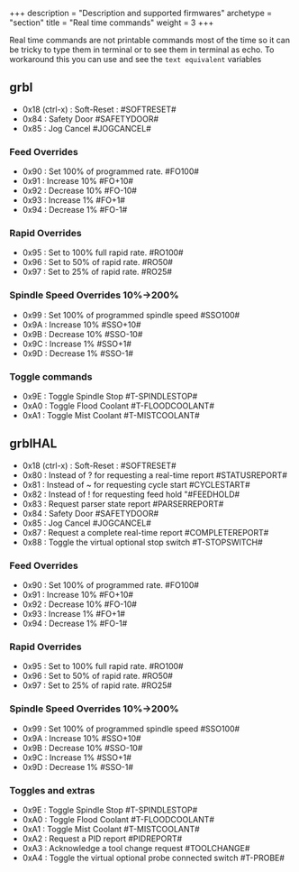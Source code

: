 +++
description = "Description and supported firmwares"
archetype = "section"
title = "Real time commands"
weight = 3
+++

Real time commands are not printable commands most of the time so it can be tricky to type them in terminal or to see them in terminal as echo. To workaround this you can use and see the `text equivalent` variables

## grbl

-   0x18 (ctrl-x) : Soft-Reset : #SOFTRESET#
-   0x84 : Safety Door #SAFETYDOOR#
-   0x85 : Jog Cancel #JOGCANCEL#

### Feed Overrides

-   0x90 : Set 100% of programmed rate. #FO100#
-   0x91 : Increase 10% #FO+10#
-   0x92 : Decrease 10% #FO-10#
-   0x93 : Increase 1% #FO+1#
-   0x94 : Decrease 1% #FO-1#

### Rapid Overrides

-   0x95 : Set to 100% full rapid rate. #RO100#
-   0x96 : Set to 50% of rapid rate. #RO50#
-   0x97 : Set to 25% of rapid rate. #RO25#

### Spindle Speed Overrides 10%->200%

-   0x99 : Set 100% of programmed spindle speed #SSO100#
-   0x9A : Increase 10% #SSO+10#
-   0x9B : Decrease 10% #SSO-10#
-   0x9C : Increase 1% #SSO+1#
-   0x9D : Decrease 1% #SSO-1#

### Toggle commands

-   0x9E : Toggle Spindle Stop #T-SPINDLESTOP#
-   0xA0 : Toggle Flood Coolant #T-FLOODCOOLANT#
-   0xA1 : Toggle Mist Coolant #T-MISTCOOLANT#


## grblHAL

-   0x18 (ctrl-x) : Soft-Reset : #SOFTRESET#
-   0x80 : Instead of ? for requesting a real-time report #STATUSREPORT#
-   0x81 : Instead of ~ for requesting cycle start #CYCLESTART#
-   0x82 : Instead of ! for requesting feed hold "#FEEDHOLD#
-   0x83 : Request parser state report #PARSERREPORT#
-   0x84 : Safety Door #SAFETYDOOR#
-   0x85 : Jog Cancel #JOGCANCEL#
-   0x87 : Request a complete real-time report #COMPLETEREPORT#
-   0x88 : Toggle the virtual optional stop switch #T-STOPSWITCH#

### Feed Overrides

-   0x90 : Set 100% of programmed rate. #FO100#
-   0x91 : Increase 10% #FO+10#
-   0x92 : Decrease 10% #FO-10#
-   0x93 : Increase 1% #FO+1#
-   0x94 : Decrease 1% #FO-1#

### Rapid Overrides

-   0x95 : Set to 100% full rapid rate. #RO100#
-   0x96 : Set to 50% of rapid rate. #RO50#
-   0x97 : Set to 25% of rapid rate. #RO25#

### Spindle Speed Overrides 10%->200%

-   0x99 : Set 100% of programmed spindle speed #SSO100#
-   0x9A : Increase 10% #SSO+10#
-   0x9B : Decrease 10% #SSO-10#
-   0x9C : Increase 1% #SSO+1#
-   0x9D : Decrease 1% #SSO-1#

### Toggles and extras

-   0x9E : Toggle Spindle Stop #T-SPINDLESTOP#
-   0xA0 : Toggle Flood Coolant #T-FLOODCOOLANT#
-   0xA1 : Toggle Mist Coolant #T-MISTCOOLANT#
-   0xA2 : Request a PID report #PIDREPORT#
-   0xA3 : Acknowledge a tool change request #TOOLCHANGE#
-   0xA4 : Toggle the virtual optional probe connected switch #T-PROBE#


